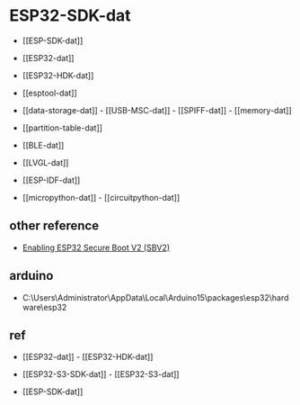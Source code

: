 # ESP32-SDK-dat

- [[ESP-SDK-dat]]

- [[ESP32-dat]] 

- [[ESP32-HDK-dat]] 

- [[esptool-dat]]

- [[data-storage-dat]] - [[USB-MSC-dat]] - [[SPIFF-dat]] - [[memory-dat]]

- [[partition-table-dat]]

- [[BLE-dat]] 

- [[LVGL-dat]]

- [[ESP-IDF-dat]]

- [[micropython-dat]] - [[circuitpython-dat]] 


## other reference 

- [Enabling ESP32 Secure Boot V2 (SBV2)](https://www.hackster.io/syncom/enabling-esp32-secure-boot-v2-sbv2-df32d5)




## arduino 

- C:\Users\Administrator\AppData\Local\Arduino15\packages\esp32\hardware\esp32




## ref 

- [[ESP32-dat]] - [[ESP32-HDK-dat]]

- [[ESP32-S3-SDK-dat]] - [[ESP32-S3-dat]]

- [[ESP-SDK-dat]]